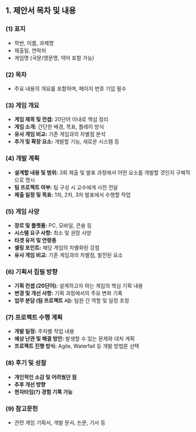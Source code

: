 ## **1. 제안서 목차 및 내용**

### **(1) 표지**

- 학번, 이름, 과제명
- 제출일, 연락처
- 게임명 (국문/영문명, 약어 포함 가능)

### **(2) 목차**

- 주요 내용의 개요를 포함하며, 페이지 번호 기입 필수

### **(3) 게임 개요**

- **게임 제목 및 컨셉:** 20단어 이내로 핵심 정리
- **게임 소개:** 간단한 배경, 목표, 플레이 방식
- **유사 게임 비교:** 기존 게임과의 차별점 분석
- **추가 및 확장 요소:** 개발할 기능, 새로운 시스템 등

### **(4) 개발 계획**

- **설계할 내용 및 범위:** 3회 제출 및 발표 과정에서 어떤 요소를 개발할 것인지 구체적으로 명시
- **팀 프로젝트 여부:** 팀 구성 시 교수에게 사전 전달
- **제출 일정 및 목표:** 1차, 2차, 3차 발표에서 수행할 작업

### **(5) 게임 사양**

- **장르 및 플랫폼:** PC, 모바일, 콘솔 등
- **시스템 요구 사항:** 최소 및 권장 사양
- **타겟 유저 및 연령층**
- **셀링 포인트:** 해당 게임의 차별화된 강점
- **유사 게임 비교:** 기존 게임과의 차별점, 발전된 요소

### **(6) 기획서 집필 방향**

- **기획 컨셉 (20단어):** 설계하고자 하는 게임의 핵심 기획 내용
- **변경 및 개선 사항:** 기획 과정에서의 주요 변화 기록
- **업무 분담 (팀 프로젝트 시):** 팀원 간 역할 및 일정 조정

### **(7) 프로젝트 수행 계획**

- **개발 일정:** 주차별 작업 내용
- **예상 난관 및 해결 방안:** 발생할 수 있는 문제와 대처 계획
- **프로젝트 진행 방식:** Agile, Waterfall 등 개발 방법론 선택

### **(8) 후기 및 성찰**

- **개인적인 소감 및 어려웠던 점**
- **추후 개선 방향**
- **현자타임(?) 경험 기록 가능**

### **(9) 참고문헌**

- 관련 게임 기획서, 개발 문서, 논문, 기사 등